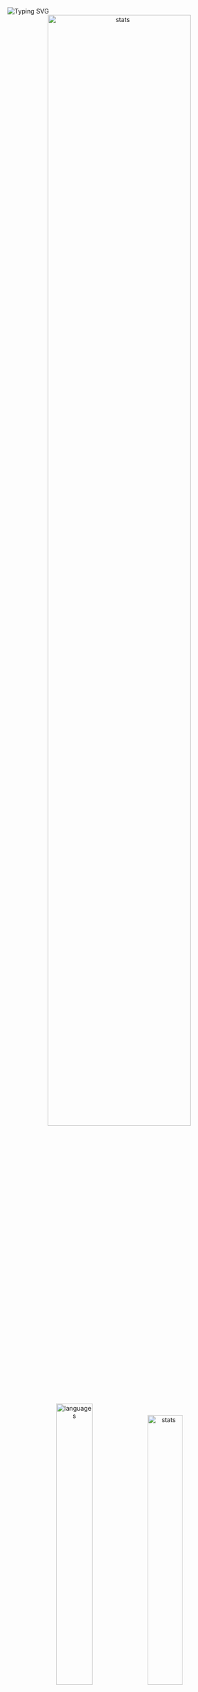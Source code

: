 <img src="https://readme-typing-svg.demolab.com?font=Fira+Code&size=50&duration=3000&color=9745F5&center=true&multiline=true&repeat=false&random=false&width=1000&height=150&lines=Hi!+I'm+Vanya;Python+Fullstack+Developer" alt="Typing SVG" />
<div align="center">
  <img src="http://github-readme-streak-stats.herokuapp.com?user=schr1k&theme=midnight-purple&hide_border=true&border_radius=0&date_format=j%20M%5B%20Y%5D&card_width=500&dates=9745F5&background=020202&border=9745F5&stroke=9745F5&ring=9745F5&fire=9745F5&currStreakNum=9745F5&sideNums=9745F5&currStreakLabel=9745F5&sideLabels=9745F5&excludeDaysLabel=9745F5" alt="stats" width=80%/>
</div>
<div align="center">
  <img src="https://github-readme-stats.vercel.app/api/top-langs/?username=schr1k&hide_border=true&bg_color=020202&text_color=9745F5&title_color=9745F5&layout=compact" alt="languages" width=40.25%>
  <img src="https://github-readme-stats.vercel.app/api?username=schr1k&show_icons=true&hide_border=true&bg_color=020202&text_color=9745F5&title_color=9745F5&icon_color=9745F5&hide_rank=true&hide=contribs,issues" alt="stats" width=39.4%/>
</div>
<div align="center">
  <h1>Skills:</h1>
  <img src="https://skillicons.dev/icons?i=py,postgres,html,css,js,ts,react,next,git,linux" alt="skills" width=80%>
</div>

---
<!--START_SECTION:waka-->
**🐱 My GitHub Data** 

> 📦 85.1 kB Used in GitHub's Storage 
 > 
> 🏆 798 Contributions in the Year 2023
 > 
> 💼 Opted to Hire
 > 
> 📜 9 Public Repositories 
 > 
> 🔑 15 Private Repositories 
 > 
📊 **This Week I Spent My Time On** 

```text
🕑︎ Time Zone: Europe/Moscow

💬 Programming Languages: 
Python                   12 hrs 11 mins      ██████████████░░░░░░░░░░░   54.37 % 
Markdown                 3 hrs 57 mins       ████░░░░░░░░░░░░░░░░░░░░░   17.69 % 
HTML                     2 hrs 6 mins        ██░░░░░░░░░░░░░░░░░░░░░░░   09.37 % 
Other                    1 hr 12 mins        █░░░░░░░░░░░░░░░░░░░░░░░░   05.37 % 
Log                      38 mins             █░░░░░░░░░░░░░░░░░░░░░░░░   02.84 % 

🔥 Editors: 
PyCharm                  13 hrs 49 mins      ███████████████░░░░░░░░░░   61.64 % 
Obsidian                 4 hrs 48 mins       █████░░░░░░░░░░░░░░░░░░░░   21.41 % 
WebStorm                 2 hrs 38 mins       ███░░░░░░░░░░░░░░░░░░░░░░   11.78 % 
Vim                      1 hr 9 mins         █░░░░░░░░░░░░░░░░░░░░░░░░   05.17 % 

💻 Operating System: 
Windows                  21 hrs 15 mins      ████████████████████████░   94.83 % 
Linux                    1 hr 9 mins         █░░░░░░░░░░░░░░░░░░░░░░░░   05.17 % 
```

**I Mostly Code in Python** 

```text
Python                   20 repos            █████████████████░░░░░░░░   68.97 % 
HTML                     3 repos             ███░░░░░░░░░░░░░░░░░░░░░░   10.34 % 
TypeScript               3 repos             ███░░░░░░░░░░░░░░░░░░░░░░   10.34 % 
JavaScript               2 repos             ██░░░░░░░░░░░░░░░░░░░░░░░   06.90 % 
Lasso                    1 repo              █░░░░░░░░░░░░░░░░░░░░░░░░   03.45 % 
```




 Last Updated on 25/11/2023 14:53:14 UTC
<!--END_SECTION:waka-->
